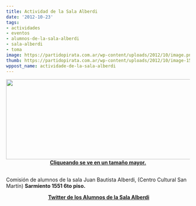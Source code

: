 ```yaml
---
title: Actividad de la Sala Alberdi
date: '2012-10-23'
tags:
- actividades
- eventos
- alumnos-de-la-sala-alberdi
- sala-alberdi
- toma
image: https://partidopirata.com.ar/wp-content/uploads/2012/10/image.png
thumb: https://partidopirata.com.ar/wp-content/uploads/2012/10/image-150x150.png
wppost_name: actividade-de-la-sala-alberdi
---
```


<p style="text-align: center;"><a href="https://partidopirata.com.ar/wp-content/uploads/2012/10/image.png"><img class="aligncenter size-large wp-image-7028" title="image" src="https://partidopirata.com.ar/wp-content/uploads/2012/10/image-1024x362.png" alt="" width="620" height="219" /><strong>Cliqueando se ve en un tamaño mayor.</strong></a></p>

<h2></h2>
Comisión de alumnos de la sala Juan Bautista Alberdi, (Centro Cultural San Martín) <strong>Sarmiento 1551 6to piso.</strong>
<p style="text-align: center;"> <strong><a href="https://twitter.com/salaalberdi" target="_blank">Twitter de los Alumnos de la Sala Alberdi</a></strong></p>
